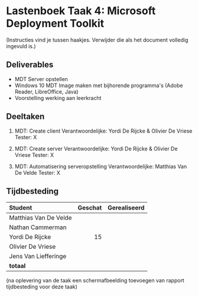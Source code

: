 # Lastenboek Taak 4: Microsoft Deployment Toolkit

(Instructies vind je tussen haakjes. Verwijder die als het document volledig ingevuld is.)

## Deliverables

* MDT Server opstellen
* Windows 10 MDT Image maken met bijhorende programma's (Adobe Reader, LibreOffice, Java)
* Voorstelling werking aan leerkracht

## Deeltaken

1. MDT: Create client
    Verantwoordelijke: Yordi De Rijcke & Olivier De Vriese
    Tester: X
2. MDT: Create server
    Verantwoordelijke: Yordi De Rijcke & Olivier De Vriese
    Tester: X
    
3. MDT: Automatisering serveropstelling
    Verantwoordelijke: Matthias Van De Velde
    Tester: X

## Tijdbesteding

| Student    | Geschat | Gerealiseerd |
| :---       | ---:    | ---:         |
| Matthias Van De Velde   |         |              |
| Nathan Cammerman   |         |              |
| Yordi De Rijcke   |     15    |              |
| Olivier De Vriese   |         |              |
| Jens Van Liefferinge   |         |              |
| **totaal** |         |              |

(na oplevering van de taak een schermafbeelding toevoegen van rapport tijdbesteding voor deze taak)
